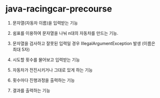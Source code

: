 # java-racingcar-precourse

 1. 문자열(자동차 이름)을 입력받는 기능

 2. 쉼표를 이용하여 문자열을 나눠 n대의 자동차를 만드는 기능.

 3. 문자열을 검사하고 잘못된 입력일 경우 IllegalArgumentException 발생 (이름은 최대 5자)

 4. 시도할 횟수를 물어보고 입력받는 기능

 5. 자동차가 전진시키거나 그대로 있게 하는 기능

 6. 횟수마다 진행과정을 출력하는 기능

 7. 결과를 출력하는 기능
